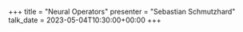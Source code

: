 +++
title = "Neural Operators"
presenter = "Sebastian Schmutzhard"
talk_date = 2023-05-04T10:30:00+00:00
+++

